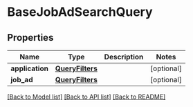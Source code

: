 # BaseJobAdSearchQuery


## Properties
Name | Type | Description | Notes
------------ | ------------- | ------------- | -------------
**application** | [**QueryFilters**](QueryFilters.md) |  | [optional] 
**job_ad** | [**QueryFilters**](QueryFilters.md) |  | [optional] 

[[Back to Model list]](../README.md#documentation-for-models) [[Back to API list]](../README.md#documentation-for-api-endpoints) [[Back to README]](../README.md)


